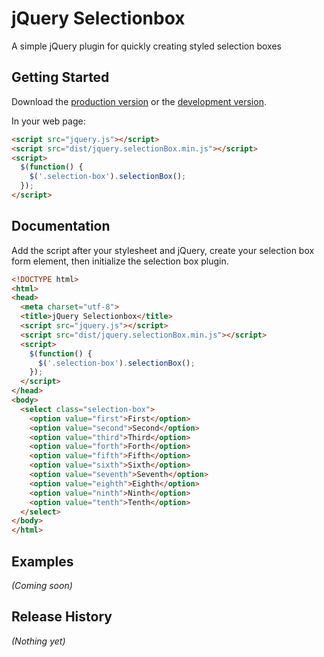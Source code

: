 # jQuery Selectionbox

A simple jQuery plugin for quickly creating styled selection boxes

## Getting Started
Download the [production version][min] or the [development version][max].

[min]: https://raw.github.com/dfadler/jquery.selectionBox/master/dist/jquery.selectionBox.min.js
[max]: https://raw.github.com/dfadler/jquery.selectionBox/master/dist/jquery.selectionBox.js

In your web page:

```html
<script src="jquery.js"></script>
<script src="dist/jquery.selectionBox.min.js"></script>
<script>
  $(function() {
    $('.selection-box').selectionBox();
  });
</script>
```

## Documentation
Add the script after your stylesheet and jQuery, create your selection box form element, then initialize the selection box plugin.

```html
<!DOCTYPE html>
<html>
<head>
  <meta charset="utf-8">
  <title>jQuery Selectionbox</title>
  <script src="jquery.js"></script>
  <script src="dist/jquery.selectionBox.min.js"></script>
  <script>
    $(function() {
      $('.selection-box').selectionBox();
    });
  </script>
</head>
<body>
  <select class="selection-box">
    <option value="first">First</option>
    <option value="second">Second</option>
    <option value="third">Third</option>
    <option value="forth">Forth</option>
    <option value="fifth">Fifth</option>
    <option value="sixth">Sixth</option>
    <option value="seventh">Seventh</option>
    <option value="eighth">Eighth</option>
    <option value="ninth">Ninth</option>
    <option value="tenth">Tenth</option>
  </select>
</body>
</html>
```

## Examples
_(Coming soon)_

## Release History
_(Nothing yet)_
